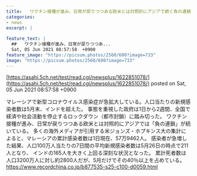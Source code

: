 ```yaml
---
title:   ワクチン接種が進み、日常が戻りつつある欧米とは対照的にアジアで続く負の連鎖、今度はマレーシアで感染急拡大  
categories:
- news
excerpt: |
  
feature_text: |
  ##   ワクチン接種が進み、日常が戻りつつあ...
  Sat, 05 Jun 2021 08:57:58  +0900
feature_image: "https://picsum.photos/2560/600?image=733"
image: "https://picsum.photos/2560/600?image=733"
---
```


[https://asahi.5ch.net/test/read.cgi/newsplus/1622851078/](https://asahi.5ch.net/test/read.cgi/newsplus/1622851078/)
posted on Sat, 05 Jun 2021 08:57:58  +0900

<!--more-->

マレーシアで新型コロナウイルス感染症が急拡大している。人口当たりの新規感染者数は5月末、インドを超えた。 事態を重視した政府は1日から2週間、全国で経済や社会活動を停止するロックダウン（都市封鎖）に踏み切った。 ワクチン接種が進み、日常が戻りつつある欧米とは対照的にアジアでは「負の連鎖」が続いている。 多くの海外メディアが引用する米ジョンズ・ホプキンス大の集計によると、マレーシアの累計感染者数は1日現在、57万9462人。 感染者が急増した結果、人口100万人当たりの7日間の平均新規感染者数は5月26日の時点で211人となり、 インドの165人を大きく上回る深刻な状況となった。 累計死者数は人口3200万人に対し約2800人だが、5月だけでその40％以上を占めている。 https://www.recordchina.co.jp/b877535-s25-c100-d0059.html

